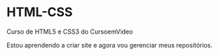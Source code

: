 # HTML-CSS
 Curso de HTML5 e CSS3 do CursoemVideo

Estou aprendendo a criar site e agora vou gerenciar meus repositórios.